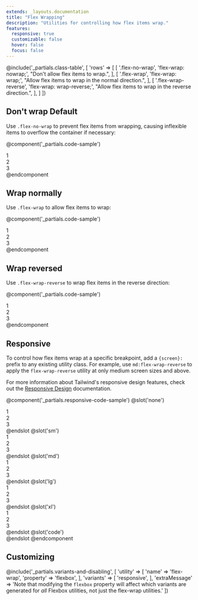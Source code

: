 ```yaml
---
extends: _layouts.documentation
title: "Flex Wrapping"
description: "Utilities for controlling how flex items wrap."
features:
  responsive: true
  customizable: false
  hover: false
  focus: false
---
```


@include('_partials.class-table', [
  'rows' => [
    [
      '.flex-no-wrap',
      'flex-wrap: nowrap;',
      "Don't allow flex items to wrap.",
    ],
    [
      '.flex-wrap',
      'flex-wrap: wrap;',
      "Allow flex items to wrap in the normal direction.",
    ],
    [
      '.flex-wrap-reverse',
      'flex-wrap: wrap-reverse;',
      "Allow flex items to wrap in the reverse direction.",
    ],
  ]
])

## Don't wrap <span class="ml-2 font-semibold text-grey-dark text-sm uppercase tracking-wide">Default</span>

Use `.flex-no-wrap` to prevent flex items from wrapping, causing inflexible items to overflow the container if necessary:

@component('_partials.code-sample')
<div class="flex flex-no-wrap bg-gray-200">
  <div class="w-2/5 flex-none p-2">
    <div class="text-grey-darker text-center bg-grey-light p-2">1</div>
  </div>
  <div class="w-2/5 flex-none p-2">
    <div class="text-grey-darker text-center bg-grey-light p-2">2</div>
  </div>
  <div class="w-2/5 flex-none p-2">
    <div class="text-grey-darker text-center bg-grey-light p-2">3</div>
  </div>
</div>
@endcomponent

## Wrap normally

Use `.flex-wrap` to allow flex items to wrap:

@component('_partials.code-sample')
<div class="flex flex-wrap bg-gray-200">
  <div class="w-2/5 p-2">
    <div class="text-grey-darker text-center bg-grey-light p-2">1</div>
  </div>
  <div class="w-2/5 p-2">
    <div class="text-grey-darker text-center bg-grey-light p-2">2</div>
  </div>
  <div class="w-2/5 p-2">
    <div class="text-grey-darker text-center bg-grey-light p-2">3</div>
  </div>
</div>
@endcomponent

## Wrap reversed

Use `.flex-wrap-reverse` to wrap flex items in the reverse direction:

@component('_partials.code-sample')
<div class="flex flex-wrap-reverse bg-gray-200">
  <div class="w-2/5 p-2">
    <div class="text-grey-darker text-center bg-grey-light p-2">1</div>
  </div>
  <div class="w-2/5 p-2">
    <div class="text-grey-darker text-center bg-grey-light p-2">2</div>
  </div>
  <div class="w-2/5 p-2">
    <div class="text-grey-darker text-center bg-grey-light p-2">3</div>
  </div>
</div>
@endcomponent

## Responsive

To control how flex items wrap at a specific breakpoint, add a `{screen}:` prefix to any existing utility class. For example, use `md:flex-wrap-reverse` to apply the `flex-wrap-reverse` utility at only medium screen sizes and above.

For more information about Tailwind's responsive design features, check out the [Responsive Design](/docs/responsive-design) documentation.

@component('_partials.responsive-code-sample')
@slot('none')
<div class="flex flex-no-wrap bg-gray-200">
  <div class="w-2/5 flex-none p-2">
    <div class="text-grey-darker text-center bg-grey-light p-2">1</div>
  </div>
  <div class="w-2/5 flex-none p-2">
    <div class="text-grey-darker text-center bg-grey-light p-2">2</div>
  </div>
  <div class="w-2/5 flex-none p-2">
    <div class="text-grey-darker text-center bg-grey-light p-2">3</div>
  </div>
</div>
@endslot
@slot('sm')
<div class="flex flex-wrap bg-gray-200">
  <div class="w-2/5 flex-none p-2">
    <div class="text-grey-darker text-center bg-grey-light p-2">1</div>
  </div>
  <div class="w-2/5 flex-none p-2">
    <div class="text-grey-darker text-center bg-grey-light p-2">2</div>
  </div>
  <div class="w-2/5 flex-none p-2">
    <div class="text-grey-darker text-center bg-grey-light p-2">3</div>
  </div>
</div>
@endslot
@slot('md')
<div class="flex flex-wrap-reverse bg-gray-200">
  <div class="w-2/5 flex-none p-2">
    <div class="text-grey-darker text-center bg-grey-light p-2">1</div>
  </div>
  <div class="w-2/5 flex-none p-2">
    <div class="text-grey-darker text-center bg-grey-light p-2">2</div>
  </div>
  <div class="w-2/5 flex-none p-2">
    <div class="text-grey-darker text-center bg-grey-light p-2">3</div>
  </div>
</div>
@endslot
@slot('lg')
<div class="flex flex-no-wrap bg-gray-200">
  <div class="w-2/5 flex-none p-2">
    <div class="text-grey-darker text-center bg-grey-light p-2">1</div>
  </div>
  <div class="w-2/5 flex-none p-2">
    <div class="text-grey-darker text-center bg-grey-light p-2">2</div>
  </div>
  <div class="w-2/5 flex-none p-2">
    <div class="text-grey-darker text-center bg-grey-light p-2">3</div>
  </div>
</div>
@endslot
@slot('xl')
<div class="flex flex-wrap bg-gray-200">
  <div class="w-2/5 flex-none p-2">
    <div class="text-grey-darker text-center bg-grey-light p-2">1</div>
  </div>
  <div class="w-2/5 flex-none p-2">
    <div class="text-grey-darker text-center bg-grey-light p-2">2</div>
  </div>
  <div class="w-2/5 flex-none p-2">
    <div class="text-grey-darker text-center bg-grey-light p-2">3</div>
  </div>
</div>
@endslot
@slot('code')
<div class="none:flex-no-wrap sm:flex-wrap md:flex-wrap-reverse lg:flex-no-wrap xl:flex-wrap ...">
  <!-- ... -->
</div>
@endslot
@endcomponent

## Customizing

@include('_partials.variants-and-disabling', [
    'utility' => [
        'name' => 'flex-wrap',
        'property' => 'flexbox',
    ],
    'variants' => [
        'responsive',
    ],
    'extraMessage' => 'Note that modifying the <code>flexbox</code> property will affect which variants are generated for <em>all</em> Flexbox utilities, not just the flex-wrap utilities.'
])
